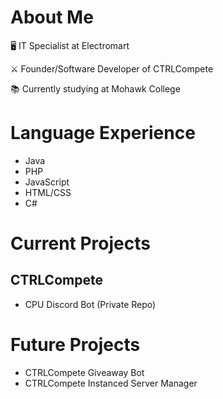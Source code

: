 # About Me
🖥️ IT Specialist at Electromart

⚔️ Founder/Software Developer of CTRLCompete

📚 Currently studying at Mohawk College
# Language Experience
- Java
- PHP
- JavaScript
- HTML/CSS
- C#
# Current Projects
## CTRLCompete
- CPU Discord Bot (Private Repo)
# Future Projects
- CTRLCompete Giveaway Bot
- CTRLCompete Instanced Server Manager
